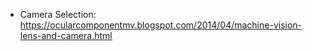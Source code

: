- Camera Selection: https://ocularcomponentmv.blogspot.com/2014/04/machine-vision-lens-and-camera.html
